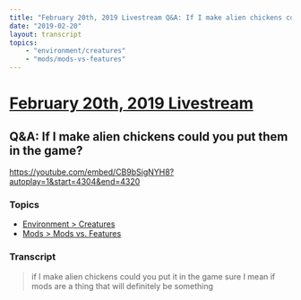 ```yaml
---
title: "February 20th, 2019 Livestream Q&A: If I make alien chickens could you put them in the game?"
date: "2019-02-20"
layout: transcript
topics:
    - "environment/creatures"
    - "mods/mods-vs-features"
---
```

# [February 20th, 2019 Livestream](../2019-02-20.md)
## Q&A: If I make alien chickens could you put them in the game?
https://youtube.com/embed/CB9bSigNYH8?autoplay=1&start=4304&end=4320

### Topics
* [Environment > Creatures](../topics/environment/creatures.md)
* [Mods > Mods vs. Features](../topics/mods/mods-vs-features.md)

### Transcript

> if I make alien chickens could you put it in the game sure I mean if mods are a thing that will definitely be something
